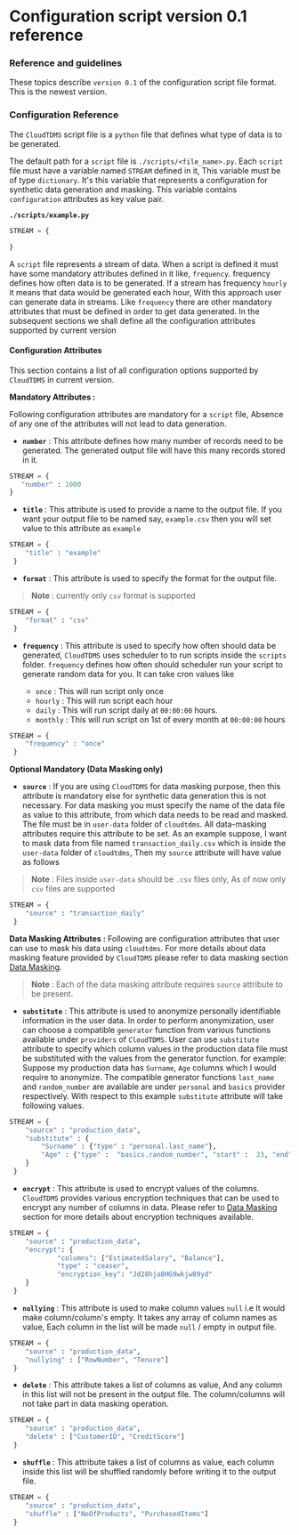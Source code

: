 # Configuration script version 0.1 reference

### Reference and guidelines

These topics describe `version 0.1` of the configuration script file format. This is the newest version.

### Configuration Reference
The `CloudTDMS` script file is a `python` file that defines what type of data is to be generated.

The default path for a `script` file is `./scripts/<file_name>.py`. 
Each `script` file must have a variable named `STREAM` defined in it, This variable must be of type `dictionary`. It's this
variable that represents a configuration for synthetic data generation and masking. This variable contains `configuration`
attributes as key value pair. 

**`./scripts/example.py`**

```python
STREAM = {

}
```

A `script` file represents a stream of data. When a script is defined it must have some mandatory attributes defined in it
like, `frequency`. frequency defines how often data is to be generated. If a stream has frequency `hourly` it means that data would be 
generated each hour, With this approach user can generate data in streams. Like `frequency`  there are other mandatory attributes
that must be defined in order to get data generated. In the subsequent sections we shall define all the configuration attributes
supported by current version

#### Configuration Attributes  

This section contains a list of all configuration options supported by `CloudTDMS` in current version.

**Mandatory Attributes :**

Following configuration attributes are mandatory for a `script` file, Absence of any one of the attributes will not lead to 
data generation.

+ **`number`** : This attribute defines how many number of records need to be generated. The generated output file will have 
                 this many records stored in it.
 ```python
STREAM = {
    "number" : 1000
 }
 ```
                 
+ **`title`** : This attribute is used to provide a name to the output file. If you want your output file to be named say,
                `example.csv` then you will set value to this attribute as `example`

```python
STREAM = {
    "title" : "example"
 }
 ```   
+ **`format`** : This attribute is used to specify the format for the output file.

> **Note** : currently only `csv` format is supported

```python
STREAM = {
    "format" : "csv"
 }
 ```   
+ **`frequency`** : This attribute is used to specify how often should data be generated, `CloudTDMS` uses scheduler to 
                    to run scripts inside the `scripts` folder. `frequency` defines how often should scheduler run your
                    script to generate random data for you. It can take cron values like
                    
    - `once` : This will run script only once
    - `hourly` : This will run script each hour
    - `daily` : This will run script daily at `00:00:00` hours.
    - `monthly` : This will run script on 1st of every month at `00:00:00` hours
```python
STREAM = {
    "frequency" : "once"
 }
 ``` 

**Optional Mandatory (Data Masking only)**                    
+ **`source`** : If you are using `CloudTDMS` for data masking purpose, then this attribute is mandatory else for synthetic 
                 data generation this is not necessary. For data masking you must specify the name of the data file as value to this
                 attribute, from which data needs to be read and masked. The file must be in `user-data` folder of `cloudtdms`.
                 All data-masking attributes require this attribute to be set.
                 As an example suppose, I want to mask data from file named `transaction_daily.csv` which is inside the
                 `user-data` folder of `cloudtdms`, Then my `source` attribute will have value as follows

>**Note** : Files inside `user-data` should be `.csv` files only, As of now only `csv` files are supported
                 
```python
STREAM = {
    "source" : "transaction_daily"
 }
 ```             

**Data Masking Attributes :**
Following are configuration attributes that user can use to mask his data using `cloudtdms`. For
more details about data masking feature provided by `CloudTDMS` please refer to data masking section [Data Masking](data_masking.md).

>**Note** : Each of the data masking attribute requires `source` attribute to be present.

+ **`substitute`** : This attribute is used to anonymize personally identifiable information in the user data. In order to
                     perform anonymization, user can choose a compatible `generator` function from various functions available
                     under `providers` of `CloudTDMS`. User can use `substitute` attribute to specify which column values in
                     the production data file must be substituted with the values from the generator function. for example:
                     Suppose my production data has `Surname`, `Age` columns which I would require to anonymize. The compatible
                     generator functions `last_name` and `random_number` are available are under `personal` and `basics` provider
                     respectively. With respect to this example `substitute` attribute will take following values.
                     
```python
STREAM = {
    "source" : "production_data",
    "substitute" : {
        "Surname" : {"type" : "personal.last_name"},
        "Age" : {"type" :  "basics.random_number", "start" :  23, "end" :  45}
    }
 }
 ```          
+ **`encrypt`** : This attribute is used to encrypt values of the columns. `CloudTDMS` provides various encryption techniques
                  that can be used to encrypt any number of columns in data. Please refer to  [Data Masking](data_masking.md) section
                  for more details about encryption techniques available.
                  
```python
STREAM = {
    "source" : "production_data",
    "encrypt": {
            "columns": ["EstimatedSalary", "Balance"],
            "type" : "ceaser",
            "encryption_key": "Jd28hja8HG9wkjw89yd"
    }
 }
 ```    

+ **`nullying`** : This attribute is used to make column values `null` i.e It would make column/column's empty. It takes
                   any array of column names as value, Each column in the list will be made `null` / empty in output file.
                   
```python
STREAM = {
    "source" : "production_data",
    "nullying" : ["RowNumber", "Tenure"]
 }
 ```                                             

+ **`delete`** : This attribute takes a list of columns as value, And any column in this list will not be present in the
                 output file. The column/columns will not take part in data masking operation. 
                 
```python
STREAM = {
    "source" : "production_data",
    "delete" : ["CustomerID", "CreditScore"]
 }
 ```                                      

+ **`shuffle`** : This attribute takes a list of columns as value, each column inside this list will be shuffled randomly
                  before writing it to the output file.
                  
```python
STREAM = {
    "source" : "production_data",
    "shuffle" : ["NoOfProducts", "PurchasedItems"]
 }
 ```                   
                     
                     
